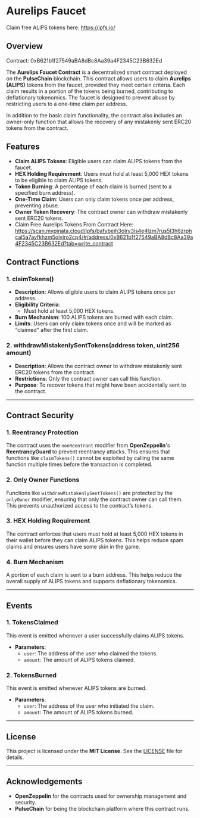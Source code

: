 # Aurelips Faucet 

Claim free ALIPS tokens here: https://ipfs.io/ 

## Overview
Contract: 0xB621b1f27549aBA8dBc8Aa39a4F2345C23B632Ed

The **Aurelips Faucet Contract** is a decentralized smart contract deployed on the **PulseChain** blockchain. This contract allows users to claim **Aurelips (ALIPS)** tokens from the faucet, provided they meet certain criteria. Each claim results in a portion of the tokens being burned, contributing to deflationary tokenomics. The faucet is designed to prevent abuse by restricting users to a one-time claim per address.

In addition to the basic claim functionality, the contract also includes an owner-only function that allows the recovery of any mistakenly sent ERC20 tokens from the contract.

## Features

- **Claim ALIPS Tokens**: Eligible users can claim ALIPS tokens from the faucet.
- **HEX Holding Requirement**: Users must hold at least 5,000 HEX tokens to be eligible to claim ALIPS tokens.
- **Token Burning**: A percentage of each claim is burned (sent to a specified burn address).
- **One-Time Claim**: Users can only claim tokens once per address, preventing abuse.
- **Owner Token Recovery**: The contract owner can withdraw mistakenly sent ERC20 tokens.
- Claim Free Aurelips Tokens From Contract Here: https://scan.mypinata.cloud/ipfs/bafybeih3olry3is4e4lzm7rus5l3h6zrphcal5a7ayfkhzm5oivjro2cp4/#/address/0xB621b1f27549aBA8dBc8Aa39a4F2345C23B632Ed?tab=write_contract

## Contract Functions

### 1. **claimTokens()**
   - **Description**: Allows eligible users to claim ALIPS tokens once per address.
   - **Eligibility Criteria**: 
     - Must hold at least 5,000 HEX tokens.
   - **Burn Mechanism**: 100 ALIPS tokens are burned with each claim.
   - **Limits**: Users can only claim tokens once and will be marked as "claimed" after the first claim.

### 2. **withdrawMistakenlySentTokens(address token, uint256 amount)**
   - **Description**: Allows the contract owner to withdraw mistakenly sent ERC20 tokens from the contract.
   - **Restrictions**: Only the contract owner can call this function.
   - **Purpose**: To recover tokens that might have been accidentally sent to the contract.

---

## Contract Security

### 1. **Reentrancy Protection**

The contract uses the `nonReentrant` modifier from **OpenZeppelin**'s **ReentrancyGuard** to prevent reentrancy attacks. This ensures that functions like `claimTokens()` cannot be exploited by calling the same function multiple times before the transaction is completed.

### 2. **Only Owner Functions**

Functions like `withdrawMistakenlySentTokens()` are protected by the `onlyOwner` modifier, ensuring that only the contract owner can call them. This prevents unauthorized access to the contract’s tokens.

### 3. **HEX Holding Requirement**

The contract enforces that users must hold at least 5,000 HEX tokens in their wallet before they can claim ALIPS tokens. This helps reduce spam claims and ensures users have some skin in the game.

### 4. **Burn Mechanism**

A portion of each claim is sent to a burn address. This helps reduce the overall supply of ALIPS tokens and supports deflationary tokenomics.

---

## Events

### 1. **TokensClaimed**

This event is emitted whenever a user successfully claims ALIPS tokens.

- **Parameters**:
  - `user`: The address of the user who claimed the tokens.
  - `amount`: The amount of ALIPS tokens claimed.

### 2. **TokensBurned**

This event is emitted whenever ALIPS tokens are burned.

- **Parameters**:
  - `user`: The address of the user who initiated the claim.
  - `amount`: The amount of ALIPS tokens burned.

---

## License

This project is licensed under the **MIT License**. See the [LICENSE](LICENSE) file for details.

---

## Acknowledgements

- **OpenZeppelin** for the contracts used for ownership management and security.
- **PulseChain** for being the blockchain platform where this contract runs.



